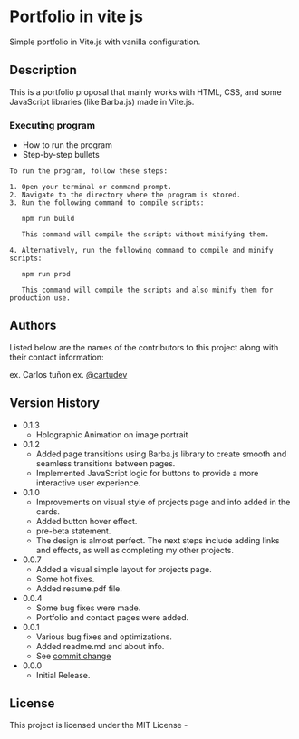 # Portfolio in vite js

Simple portfolio in Vite.js with vanilla configuration.

## Description

This is a portfolio proposal that mainly works with HTML, CSS, and some JavaScript libraries (like Barba.js) made in Vite.js.

<!-- 
## Getting Started

### Dependencies

* Describe any prerequisites, libraries, OS version, etc., needed before installing program.
* ex. Windows 10

### Installing
 -->

### Executing program

* How to run the program
* Step-by-step bullets
```
To run the program, follow these steps:

1. Open your terminal or command prompt.
2. Navigate to the directory where the program is stored.
3. Run the following command to compile scripts: 

   npm run build

   This command will compile the scripts without minifying them.

4. Alternatively, run the following command to compile and minify scripts:

   npm run prod

   This command will compile the scripts and also minify them for production use.
```

<!-- ## Help

Any advise for common problems or issues.
```
command to run if program contains helper info
``` -->

## Authors

Listed below are the names of the contributors to this project along with their contact information:

ex. Carlos tuñon
ex. [@cartudev](https://https://github.com/cartudev/)

## Version History
* 0.1.3
    * Holographic Animation on image portrait
* 0.1.2
    * Added page transitions using Barba.js library to create smooth and seamless transitions between pages.
    * Implemented JavaScript logic for buttons to provide a more interactive user experience.
* 0.1.0
    * Improvements on visual style of projects page and info added in the cards.
    * Added button hover effect.
    * pre-beta statement.
    * The design is almost perfect. The next steps include adding links and effects, as well as completing my other projects.
* 0.0.7
    * Added a visual simple layout for projects page.
    * Some hot fixes.
    * Added resume.pdf file.
* 0.0.4
    * Some bug fixes were made.
    * Portfolio and contact pages were added.
* 0.0.1
    * Various bug fixes and optimizations.
    * Added readme.md and about info.
    * See [commit change](https://github.com/cartudev/cartudev.github.io/commits/master)<!--  or See [release history](https://github.com/cartudev/cartudev.github.io/releases) -->
* 0.0.0
    * Initial Release.

## License

This project is licensed under the MIT License -
<!-- 
## Acknowledgments -->
